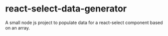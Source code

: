 # react-select-data-generator
A small node js project to populate data for a react-select component based on an array. 
